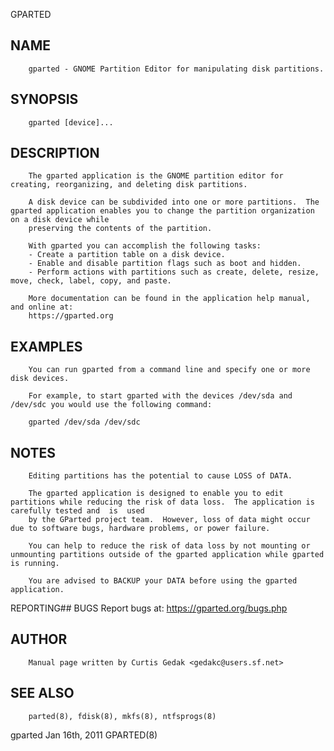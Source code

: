   GPARTED
 
## NAME
        gparted - GNOME Partition Editor for manipulating disk partitions.
 
## SYNOPSIS
        gparted [device]...
 
## DESCRIPTION
        The gparted application is the GNOME partition editor for creating, reorganizing, and deleting disk partitions.
 
        A disk device can be subdivided into one or more partitions.  The gparted application enables you to change the partition organization on a disk device while
        preserving the contents of the partition.
 
        With gparted you can accomplish the following tasks:
        - Create a partition table on a disk device.
        - Enable and disable partition flags such as boot and hidden.
        - Perform actions with partitions such as create, delete, resize, move, check, label, copy, and paste.
 
        More documentation can be found in the application help manual, and online at:
        https://gparted.org
 
## EXAMPLES
        You can run gparted from a command line and specify one or more disk devices.
 
        For example, to start gparted with the devices /dev/sda and /dev/sdc you would use the following command:
 
        gparted /dev/sda /dev/sdc
 
## NOTES
        Editing partitions has the potential to cause LOSS of DATA.
 
        The gparted application is designed to enable you to edit partitions while reducing the risk of data loss.  The application is carefully tested and  is  used
        by the GParted project team.  However, loss of data might occur due to software bugs, hardware problems, or power failure.
 
        You can help to reduce the risk of data loss by not mounting or unmounting partitions outside of the gparted application while gparted is running.
 
        You are advised to BACKUP your DATA before using the gparted application.
 
 REPORTING## BUGS
        Report bugs at:
        https://gparted.org/bugs.php
 
## AUTHOR
        Manual page written by Curtis Gedak <gedakc@users.sf.net>
 
## SEE ALSO
        parted(8), fdisk(8), mkfs(8), ntfsprogs(8)
 
 gparted                                                                    Jan 16th, 2011                                                                 GPARTED(8)
